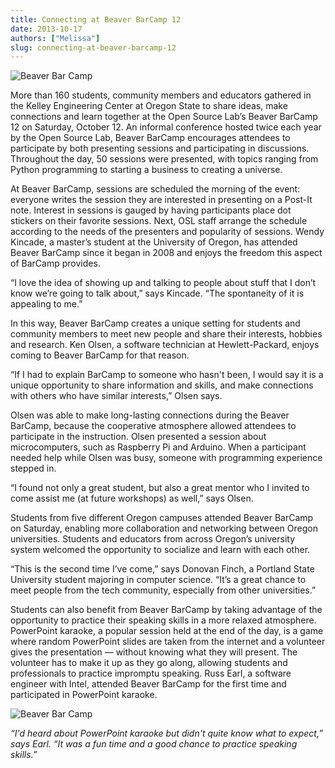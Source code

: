 ```yaml
---
title: Connecting at Beaver BarCamp 12
date: 2013-10-17
authors: ["Melissa"]
slug: connecting-at-beaver-barcamp-12
---
```


![Beaver Bar Camp](/images/bbc12-blog-post.jpg#blog)

More than 160 students, community members and educators gathered in the Kelley Engineering Center at Oregon State to
share ideas, make connections and learn together at the Open Source Lab’s Beaver BarCamp 12 on Saturday, October 12. An
informal conference hosted twice each year by the Open Source Lab, Beaver BarCamp encourages attendees to participate by
both presenting sessions and participating in discussions. Throughout the day, 50 sessions were presented, with topics
ranging from Python programming to starting a business to creating a universe.

At Beaver BarCamp, sessions are scheduled the morning of the event: everyone writes the session they are interested in
presenting on a Post-It note. Interest in sessions is gauged by having participants place dot stickers on their favorite
sessions. Next, OSL staff arrange the schedule according to the needs of the presenters and popularity of sessions.
Wendy Kincade, a master’s student at the University of Oregon, has attended Beaver BarCamp since it began in 2008 and
enjoys the freedom this aspect of BarCamp provides.

“I love the idea of showing up and talking to people about stuff that I don’t know we’re going to talk about,” says
Kincade. “The spontaneity of it is appealing to me.”

In this way, Beaver BarCamp creates a unique setting for students and community members to meet new people and share
their interests, hobbies and research. Ken Olsen, a software technician at Hewlett-Packard, enjoys coming to Beaver
BarCamp for that reason.

“If I had to explain BarCamp to someone who hasn't been, I would say it is a unique opportunity to share information and
skills, and make connections with others who have similar interests,” Olsen says.

Olsen was able to make long-lasting connections during the Beaver BarCamp, because the cooperative atmosphere allowed
attendees to participate in the instruction. Olsen presented a session about microcomputers, such as Raspberry Pi and
Arduino. When a participant needed help while Olsen was busy, someone with programming experience stepped in.

“I found not only a great student, but also a great mentor who I invited to come assist me (at future workshops) as
well,” says Olsen.

Students from five different Oregon campuses attended Beaver BarCamp on Saturday, enabling more collaboration and
networking between Oregon universities. Students and educators from across Oregon’s university system welcomed the
opportunity to socialize and learn with each other.

“This is the second time I’ve come,” says Donovan Finch, a Portland State University student majoring in computer
science. “It’s a great chance to meet people from the tech community, especially from other universities.”

Students can also benefit from Beaver BarCamp by taking advantage of the opportunity to practice their speaking skills
in a more relaxed atmosphere. PowerPoint karaoke, a popular session held at the end of the day, is a game where random
PowerPoint slides are taken from the internet and a volunteer gives the presentation — without knowing what they will
present. The volunteer has to make it up as they go along, allowing students and professionals to practice impromptu
speaking. Russ Earl, a software engineer with Intel, attended Beaver BarCamp for the first time and participated in
PowerPoint karaoke.

![Beaver Bar Camp](/images/bbc12-blog-post.jpg#blog-center)

_“I'd heard about PowerPoint karaoke but didn't quite know what to expect,” says Earl. “It was a fun time and a good
chance to practice speaking skills.”_
